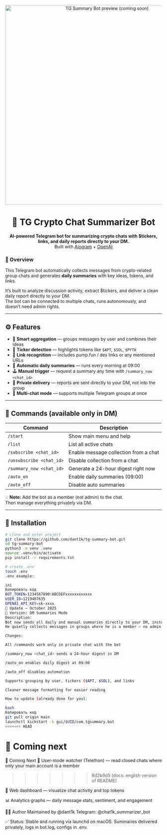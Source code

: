 <p align="center">
  <img src="https://raw.githubusercontent.com/dant1k/tg-summary-bot/main/assets/preview.png" width="640" alt="TG Summary Bot preview (coming soon)">
</p>

<h1 align="center">🧩 TG Crypto Chat Summarizer Bot</h1>
<p align="center">
  <b>AI-powered Telegram bot for summarizing crypto chats with $tickers, links, and daily reports directly to your DM.</b><br>
  Built with <a href="https://github.com/aiogram/aiogram">Aiogram</a> + <a href="https://platform.openai.com/">OpenAI</a>
</p>

### 🤖 Overview
This Telegram bot automatically collects messages from crypto-related group chats and generates **daily summaries** with key ideas, tokens, and links.

It’s built to analyze discussion activity, extract $tickers, and deliver a clean daily report directly to your DM.  
The bot can be connected to multiple chats, runs autonomously, and doesn’t need admin rights.

---

## ⚙️ Features
- 🧠 **Smart aggregation** — groups messages by user and combines their ideas  
- 💬 **Ticker detection** — highlights tokens like `$APT`, `$SOL`, `$PYTH`  
- 🔗 **Link recognition** — includes pump.fun / dex links or any mentioned URLs  
- 📆 **Automatic daily summaries** — runs every morning at 09:00  
- 🕹️ **Manual trigger** — request a summary any time with `/summary_now <chat_id>`  
- 💌 **Private delivery** — reports are sent directly to your DM, not into the group  
- 🧩 **Multi-chat mode** — supports multiple Telegram groups at once  

---

## 🧭 Commands (available only in DM)
| Command | Description |
|----------|--------------|
| `/start` | Show main menu and help |
| `/list` | List all active chats |
| `/subscribe <chat_id>` | Enable message collection from a chat |
| `/unsubscribe <chat_id>` | Disable collection from a chat |
| `/summary_now <chat_id>` | Generate a 24-hour digest right now |
| `/auto_on` | Enable daily summaries (09:00) |
| `/auto_off` | Disable auto summaries |

💡 **Note:** Add the bot as a member (not admin) to the chat.  
Then manage everything privately via DM.

---

## 🧰 Installation

```bash
# clone and enter project
git clone https://github.com/dant1k/tg-summary-bot.git
cd tg-summary-bot
python3 -m venv .venv
source .venv/bin/activate
pip install -r requirements.txt

# create .env
touch .env
.env example:

ini
Копировать код
BOT_TOKEN=1234567890:ABCDEFxxxxxxxxxxxx
USER_ID=1219407635
OPENAI_API_KEY=sk-xxxx
🔄 Update — October 2025
🧠 Version: DM Summaries Mode
Description:
Bot now sends all daily and manual summaries directly to your DM, instead of posting them in group chats.
He quietly collects messages in groups where he is a member — no admin rights required.

Changes:

All /commands work only in private chat with the bot

/summary_now <chat_id> sends a 24-hour digest in DM

/auto_on enables daily digest at 09:00

/auto_off disables automation

Supports grouping by user, tickers ($APT, $SOL), and links

Cleaner message formatting for easier reading

How to update (already done for you):

bash
Копировать код
git pull origin main
launchctl kickstart -k gui/$UID/com.tgsummary.bot
<<<<<<< HEAD
```

🚀 Coming next
=======
🚀 Coming Next
🧩 User-mode watcher (Telethon) — read closed chats where only your main account is a member
>>>>>>> 8d2b9d5 (docs: english version of README)

🧰 Web dashboard — visualize chat activity and top tokens

📊 Analytics graphs — daily message stats, sentiment, and engagement

🧑‍💻 Author
Maintained by @dant1k
Telegram: @chat1k_summarizer_bot


✅ Status: Stable and running via launchd on macOS.
Summaries delivered privately, logs in bot.log, configs in .env.
